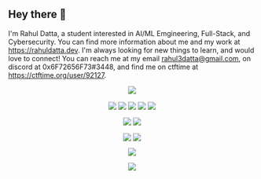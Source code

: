 ## Hey there 👋

I'm Rahul Datta, a student interested in AI/ML Emgineering, Full-Stack, and Cybersecurity. You can find more information about me and my work at <https://rahuldatta.dev>. I'm always looking for new things to learn, and would love to connect! You can reach me at my email rahul3datta@gmail.com, on discord at 0x6F72656F73#3448, and find me on ctftime at <https://ctftime.org/user/92127>.

<p align="center">
  <img align="center" src="https://github-readme-stats.vercel.app/api/top-langs/?username=radatta&theme=react&layout=compact" />
</p>

<p align="center">
  <img align="center" src="https://img.shields.io/badge/Code-react-informational?style=for-the-badge&logo=react&color=0037ff" />
  <img align="center" src="https://img.shields.io/badge/Code-vue-informational?style=for-the-badge&logo=vue.js&color=0037ff" />
  <img align="center" src="https://img.shields.io/badge/Code-node-informational?style=for-the-badge&logo=node.js&color=0037ff" />
  <img align="center" src="https://img.shields.io/badge/Code-Python-informational?style=for-the-badge&logo=python&color=0037ff" />
  <img align="center" src="https://img.shields.io/badge/Code-java-informational?style=for-the-badge&logo=java&color=0037ff" />
</p>

<p align="center">
  <img align="center" src="https://img.shields.io/badge/OS-MacOS-informational?style=for-the-badge&logo=apple&color=0037ff" />
  <img align="center" src="https://img.shields.io/badge/OS-Linux-informational?style=for-the-badge&logo=linux&color=0037ff" />
</p>

<p align="center">
  <img align="center" src="https://img.shields.io/badge/Tools-deno-informational?style=for-the-badge&logo=deno&color=0037ff" />
  <img align="center" src="https://img.shields.io/badge/Tools-brew-informational?style=for-the-badge&logo=homebrew&color=0037ff" />
</p>

<p align="center">
  <img align="center" src="https://img.shields.io/badge/Editor-Visual_Studio_Code-informational?style=for-the-badge&logo=visual-studio-code&logoColor=blue&color=0037ff" />
</p>
  
<p align="center">
  <img align="center" src="https://komarev.com/ghpvc/?username=radatta&style=flat&color=0037ff" />
</p>
